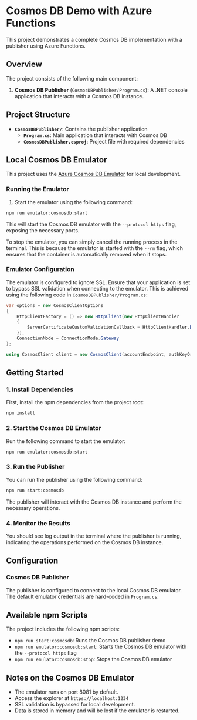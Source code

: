 # Cosmos DB Demo with Azure Functions

This project demonstrates a complete Cosmos DB implementation with a publisher using Azure Functions.

## Overview

The project consists of the following main component:

1. **Cosmos DB Publisher** (`CosmosDBPublisher/Program.cs`): A .NET console application that interacts with a Cosmos DB instance.

## Project Structure

- **`CosmosDBPublisher/`**: Contains the publisher application
    - **`Program.cs`**: Main application that interacts with Cosmos DB
    - **`CosmosDBPublisher.csproj`**: Project file with required dependencies

## Local Cosmos DB Emulator

This project uses the [Azure Cosmos DB Emulator](https://learn.microsoft.com/en-us/azure/cosmos-db/local-emulator) for local development.

### Running the Emulator

1. Start the emulator using the following command:

```powershell
npm run emulator:cosmosdb:start
```

This will start the Cosmos DB emulator with the `--protocol https` flag, exposing the necessary ports.

To stop the emulator, you can simply cancel the running process in the terminal. This is because the emulator is started with the `--rm` flag, which ensures that the container is automatically removed when it stops. 

### Emulator Configuration

The emulator is configured to ignore SSL. Ensure that your application is set to bypass SSL validation when connecting to the emulator. This is achieved using the following code in `CosmosDBPublisher/Program.cs`:

```csharp
var options = new CosmosClientOptions
{
    HttpClientFactory = () => new HttpClient(new HttpClientHandler
    {
        ServerCertificateCustomValidationCallback = HttpClientHandler.DangerousAcceptAnyServerCertificateValidator
    }),
    ConnectionMode = ConnectionMode.Gateway
};

using CosmosClient client = new CosmosClient(accountEndpoint, authKeyOrResourceToken, options);
```

## Getting Started

### 1. Install Dependencies

First, install the npm dependencies from the project root:

```powershell
npm install
```

### 2. Start the Cosmos DB Emulator

Run the following command to start the emulator:

```powershell
npm run emulator:cosmosdb:start
```

### 3. Run the Publisher

You can run the publisher using the following command:

```powershell
npm run start:cosmosdb
```

The publisher will interact with the Cosmos DB instance and perform the necessary operations.

### 4. Monitor the Results

You should see log output in the terminal where the publisher is running, indicating the operations performed on the Cosmos DB instance.

## Configuration

### Cosmos DB Publisher

The publisher is configured to connect to the local Cosmos DB emulator. The default emulator credentials are hard-coded in `Program.cs`:

## Available npm Scripts

The project includes the following npm scripts:

- `npm run start:cosmosdb`: Runs the Cosmos DB publisher demo
- `npm run emulator:cosmosdb:start`: Starts the Cosmos DB emulator with the `--protocol https` flag
- `npm run emulator:cosmosdb:stop`: Stops the Cosmos DB emulator

## Notes on the Cosmos DB Emulator

- The emulator runs on port 8081 by default.
- Access the explorer at `https://localhost:1234`
- SSL validation is bypassed for local development.
- Data is stored in memory and will be lost if the emulator is restarted.